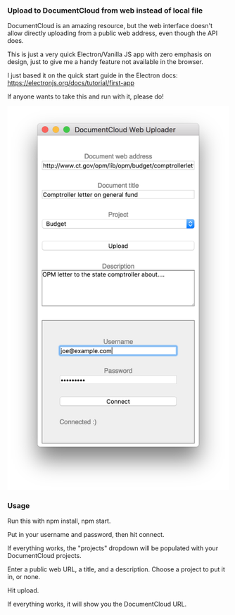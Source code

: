 ### Upload to DocumentCloud from web instead of local file

DocumentCloud is an amazing resource, but the web interface doesn't allow
directly uploading from a public web address, even though the API does.

This is just a very quick Electron/Vanilla JS app with zero emphasis on
design, just to give me a handy feature not available in the browser.

I just based it on the quick start guide in the Electron docs:
https://electronjs.org/docs/tutorial/first-app 

If anyone wants to take this and run with it, please do!

![Here it is in all its glory](DocumentCloud-Web-Uploader.png)

### Usage

Run this with npm install, npm start.

Put in your username and password, then hit connect.

If everything works, the "projects" dropdown will be populated with your
DocumentCloud projects.

Enter a public web URL, a title, and a description. Choose a project to put
it in, or none.

Hit upload.

If everything works, it will show you the DocumentCloud URL.